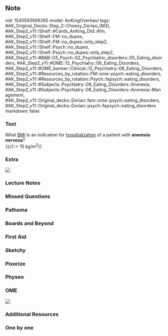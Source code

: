 ## Note
nid: 1540593668265
model: AnKingOverhaul
tags: #AK_Original_Decks::Step_2::Cheesy_Dorian_(M3), #AK_Step2_v11::!Shelf::#Cards_AnKing_Did::4fm, #AK_Step2_v11::!Shelf::FM::no_dupes, #AK_Step2_v11::!Shelf::FM::no_dupes::only_step2, #AK_Step2_v11::!Shelf::Psych::no_dupes, #AK_Step2_v11::!Shelf::Psych::no_dupes::only_step2, #AK_Step2_v11::#B&B::03_Psych::02_Psychiatric_disorders::05_Eating_disorders, #AK_Step2_v11::#OME::12_Psychiatry::08_Eating_Disorders, #AK_Step2_v11::#OME_banner::Clinical::12_Psychiatry::08_Eating_Disorders, #AK_Step2_v11::#Resources_by_rotation::FM::ome::psych::eating_disorders, #AK_Step2_v11::#Resources_by_rotation::Psych::fapsych::eating_disorders, #AK_Step2_v11::#Subjects::Psychiatry::08_Eating_Disorders::Anorexia, #AK_Step2_v11::#Subjects::Psychiatry::08_Eating_Disorders::Anorexia::Management, #AK_Step2_v11::Original_decks::Dorian::fam::ome::psych::eating_disorders, #AK_Step2_v11::Original_decks::Dorian::psych::fapsych::eating_disorders
markdown: false

### Text
<div>
  What <u>BMI</u> is an indication for <u>hospitalization</u> of a
  patient with <b>anorexia nervosa</b>?
</div>
<div>
  {{c1::< 15 kg/m<sup>2</sup>}}
</div>

### Extra
<div>
  <div>
    <div><img src="paste-2214291864289283.jpg"></div>
  </div>
</div>

### Lecture Notes


### Missed Questions


### Pathoma


### Boards and Beyond


### First Aid


### Sketchy


### Pixorize


### Physeo


### OME
<div class="ome-widget">
  <a href=
  "https://onlinemeded.org/spa/psychiatry/eating-disorders/acquire?ref=anki">
  <img src="_OME_AnkiFlashcards_Lesson_2.png"></a>
</div>

### Additional Resources


### One by one

